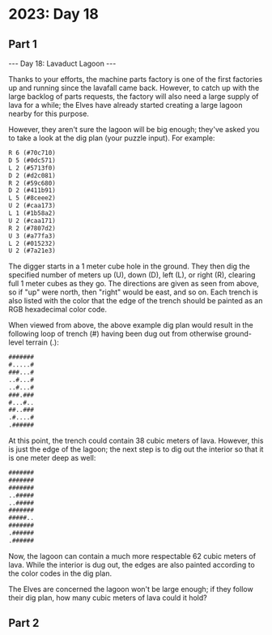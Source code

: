 # 2023: Day 18

## Part 1

--- Day 18: Lavaduct Lagoon ---

Thanks to your efforts, the machine parts factory is one of the first factories
up and running since the lavafall came back. However, to catch up with the large
backlog of parts requests, the factory will also need a large supply of lava for
a while; the Elves have already started creating a large lagoon nearby for this
purpose.

However, they aren't sure the lagoon will be big enough; they've asked you to
take a look at the dig plan (your puzzle input). For example:

```txt
R 6 (#70c710)
D 5 (#0dc571)
L 2 (#5713f0)
D 2 (#d2c081)
R 2 (#59c680)
D 2 (#411b91)
L 5 (#8ceee2)
U 2 (#caa173)
L 1 (#1b58a2)
U 2 (#caa171)
R 2 (#7807d2)
U 3 (#a77fa3)
L 2 (#015232)
U 2 (#7a21e3)
```

The digger starts in a 1 meter cube hole in the ground. They then dig the
specified number of meters up (U), down (D), left (L), or right (R), clearing
full 1 meter cubes as they go. The directions are given as seen from above, so
if "up" were north, then "right" would be east, and so on. Each trench is also
listed with the color that the edge of the trench should be painted as an RGB
hexadecimal color code.

When viewed from above, the above example dig plan would result in the following
loop of trench (#) having been dug out from otherwise ground-level terrain (.):

```txt
#######
#.....#
###...#
..#...#
..#...#
###.###
#...#..
##..###
.#....#
.######
```

At this point, the trench could contain 38 cubic meters of lava. However, this
is just the edge of the lagoon; the next step is to dig out the interior so that
it is one meter deep as well:

```txt
#######
#######
#######
..#####
..#####
#######
#####..
#######
.######
.######
```

Now, the lagoon can contain a much more respectable 62 cubic meters of lava.
While the interior is dug out, the edges are also painted according to the color
codes in the dig plan.

The Elves are concerned the lagoon won't be large enough; if they follow their
dig plan, how many cubic meters of lava could it hold?

## Part 2
